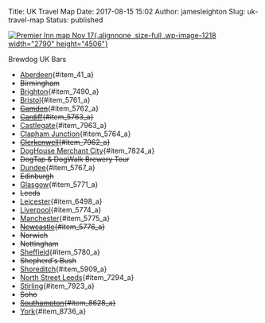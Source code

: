 Title: UK Travel Map
Date: 2017-08-15 15:02
Author: jamesleighton
Slug: uk-travel-map
Status: published

[![Premier Inn map Nov 17](https://jamesleighton.files.wordpress.com/2017/11/premier-inn-map-nov-17.png){.alignnone .size-full .wp-image-1218 width="2790" height="4506"}](https://jamesleighton.files.wordpress.com/2017/08/premier-inn-map.png)

Brewdog UK Bars

-   [Aberdeen](https://www.brewdog.com/bars/uk/aberdeen "Aberdeen"){#item_41_a}
-   ~~Birmingham~~
-   [Brighton](https://www.brewdog.com/bars/uk/brighton "Brighton"){#item_7490_a}
-   [Bristol](https://www.brewdog.com/bars/uk/bristol "Bristol"){#item_5761_a}
-   [~~Camden~~](https://www.brewdog.com/bars/uk/camden "Camden"){#item_5762_a}
-   ~~[Cardiff](https://www.brewdog.com/bars/uk/cardiff "Cardiff"){#item_5763_a}~~
-   [Castlegate](https://www.brewdog.com/bars/uk/castlegate "Castlegate"){#item_7963_a}
-   [Clapham Junction](https://www.brewdog.com/bars/uk/clapham-junction "Clapham Junction"){#item_5764_a}
-   <span style="text-decoration:line-through;">[Clerkenwell](https://www.brewdog.com/bars/uk/clerkenwell "Clerkenwell"){#item_7962_a}</span>
-   [DogHouse Merchant City](https://www.brewdog.com/bars/uk/doghouse-merchant-city "DogHouse Merchant City"){#item_7824_a}
-   ~~DogTap & DogWalk Brewery Tour~~
-   [Dundee](https://www.brewdog.com/bars/uk/dundee "Dundee"){#item_5767_a}
-   ~~Edinburgh~~
-   [Glasgow](https://www.brewdog.com/bars/uk/glasgow "Glasgow"){#item_5771_a}
-   ~~Leeds~~
-   [Leicester](https://www.brewdog.com/bars/uk/leicester "Leicester"){#item_6498_a}
-   [Liverpool](https://www.brewdog.com/bars/uk/liverpool "Liverpool"){#item_5774_a}
-   [Manchester](https://www.brewdog.com/bars/uk/manchester "Manchester"){#item_5775_a}
-   ~~[Newcastle](https://www.brewdog.com/bars/uk/newcastle "Newcastle"){#item_5776_a}~~
-   ~~Norwich~~
-   ~~Nottingham~~
-   [Sheffield](https://www.brewdog.com/bars/uk/sheffield "Sheffield"){#item_5780_a}
-   ~~Shepherd's Bush~~
-   [Shoreditch](https://www.brewdog.com/bars/uk/shoreditch "Shoreditch"){#item_5909_a}
-   [North Street Leeds](https://www.brewdog.com/bars/uk/northstreetleeds "North Street Leeds"){#item_7294_a}
-   [Stirling](https://www.brewdog.com/bars/uk/stirling "Stirling"){#item_7923_a}
-   ~~Soho~~
-   <span style="text-decoration:line-through;">~~[Southampton](https://www.brewdog.com/bars/uk/southampton "Southampton"){#item_8628_a}~~</span>
-   [York](https://www.brewdog.com/bars/uk/york "York "){#item_8736_a}

